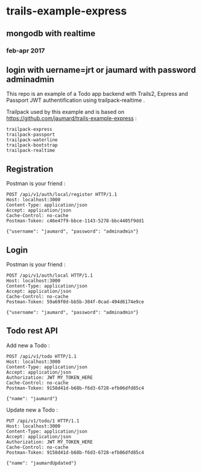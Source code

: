 # trails-example-express 

## mongodb with realtime

### feb-apr 2017

## login with uername=jrt or jaumard with  password adminadmin 


This repo is an example of a Todo app backend with Trails2, Express and Passport JWT authentification using trailpack-realtime .

Trailpack used by this example and is based on
https://github.com/jaumard/trails-example-express : 

```
trailpack-express
trailpack-passport
trailpack-waterline
trailpack-bootstrap
trailpack-realtime
```

## Registration 
Postman is your friend : 
```
POST /api/v1/auth/local/register HTTP/1.1
Host: localhost:3000
Content-Type: application/json
Accept: application/json
Cache-Control: no-cache
Postman-Token: c46e47f9-bbce-1143-5278-bbc4405f9dd1

{"username": "jaumard", "password": "adminadmin"}
```

## Login 
Postman is your friend : 
```
POST /api/v1/auth/local HTTP/1.1
Host: localhost:3000
Content-Type: application/json
Accept: application/json
Cache-Control: no-cache
Postman-Token: 59a69f0d-bb5b-304f-0cad-494d6174e9ce

{"username": "jaumard", "password": "adminadmin"}
```

## Todo rest API
Add new a Todo :
```
POST /api/v1/todo HTTP/1.1
Host: localhost:3000
Content-Type: application/json
Accept: application/json
Authorization: JWT MY_TOKEN_HERE
Cache-Control: no-cache
Postman-Token: 9158d41d-b68b-f6d3-6728-efb06dfd85c4

{"name": "jaumard"}
```

Update new a Todo :
```
PUT /api/v1/todo/1 HTTP/1.1
Host: localhost:3000
Content-Type: application/json
Accept: application/json
Authorization: JWT MY_TOKEN_HERE
Cache-Control: no-cache
Postman-Token: 9158d41d-b68b-f6d3-6728-efb06dfd85c4

{"name": "jaumardUpdated"}
```
